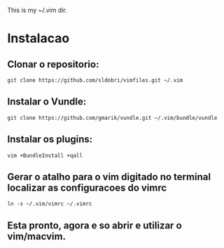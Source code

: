This is my ~/.vim dir.


Instalacao
==========

Clonar o repositorio:
---------------------
`git clone https://github.com/sldobri/vimfiles.git ~/.vim`


Instalar o Vundle:
--------------------
`git clone https://github.com/gmarik/vundle.git ~/.vim/bundle/vundle`



Instalar os plugins:
--------------------
`vim +BundleInstall +qall`


Gerar o atalho para o vim digitado no terminal localizar as configuracoes do vimrc
----------------------------------------------------------------------------
`ln -s ~/.vim/vimrc ~/.vimrc`

Esta pronto, agora e so abrir e utilizar o vim/macvim.
------------------------------------------------------
